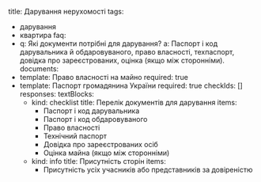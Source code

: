 title: Дарування нерухомості
tags:
- дарування
- квартира
faq:
- q: Які документи потрібні для дарування?
  a: Паспорт і код дарувальника й обдаровуваного, право власності, техпаспорт, довідка про зареєстрованих, оцінка (якщо між сторонніми).
documents:
- template: Право власності на майно
  required: true
- template: Паспорт громадянина України
  required: true
checkIds: []
responses:
  textBlocks:
  - kind: checklist
    title: Перелік документів для дарування
    items:
    - Паспорт і код дарувальника
    - Паспорт і код обдаровуваного
    - Право власності
    - Технічний паспорт
    - Довідка про зареєстрованих осіб
    - Оцінка майна (якщо між сторонніми)
  - kind: info
    title: Присутність сторін
    items:
    - Присутність усіх учасників або представників за довіреністю



